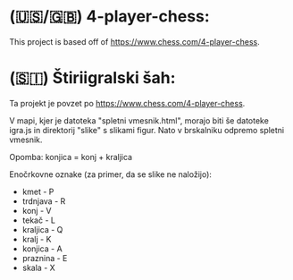# (:us:/:uk:) 4-player-chess:
This project is based off of https://www.chess.com/4-player-chess.

# (🇸🇮) Štiriigralski šah:
Ta projekt je povzet po https://www.chess.com/4-player-chess.

V mapi, kjer je datoteka "spletni vmesnik.html", morajo biti še datoteke igra.js in direktorij "slike" s slikami figur. Nato v brskalniku odpremo spletni vmesnik.

Opomba: konjica = konj + kraljica

Enočrkovne oznake (za primer, da se slike ne naložijo):
- kmet - P
- trdnjava - R
- konj - V
- tekač - L
- kraljica - Q
- kralj - K
- konjica - A
- praznina - E
- skala - X